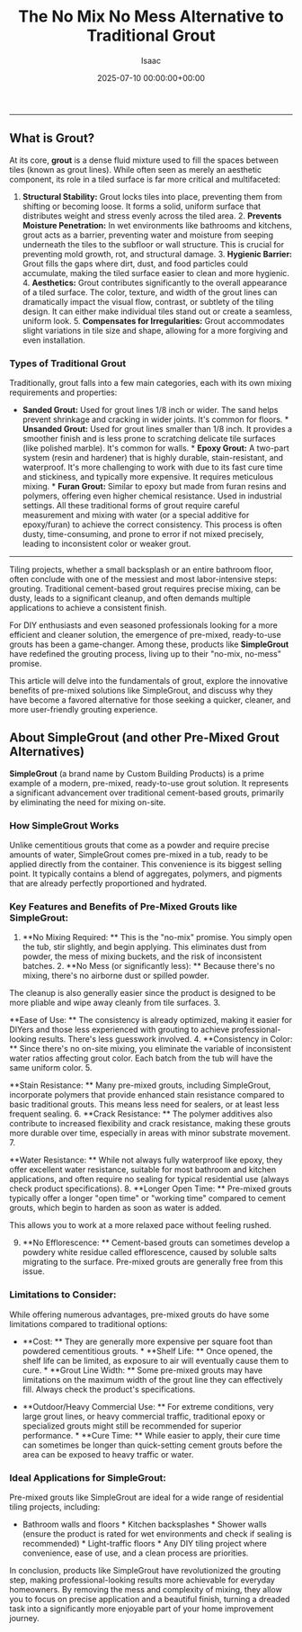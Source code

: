﻿---
title: The No Mix No Mess Alternative to Traditional Grout
description: Tiling projects, whether a small backsplash or an entire bathroom floor, often conclude with one of the messiest and most labor-intensive steps grouting.
slug: /the-no-mix-no-mess-alternative-to-traditional-grout/
date: 2025-07-10 00:00:00+00:00
lastmod: 2025-07-10 00:00:00+03:00
author: Isaac
categories:
- Home Improvement
- Tiling
- DIY
tags:
- home-improvement
- simplegrout
- no-mix
layout: post
---
---
## What is Grout?
At its core, **grout** is a dense fluid mixture used to fill the spaces between tiles (known as grout lines). While often seen as merely an aesthetic component, its role in a tiled surface is far more critical and multifaceted:
1. **Structural Stability:** Grout locks tiles into place, preventing them from shifting or becoming loose. It forms a solid, uniform surface that distributes weight and stress evenly across the tiled area. 2. **Prevents Moisture Penetration:** In wet environments like bathrooms and kitchens, grout acts as a barrier, preventing water and moisture from seeping underneath the tiles to the subfloor or wall structure. This is crucial for preventing mold growth, rot, and structural damage. 3.
**Hygienic Barrier:** Grout fills the gaps where dirt, dust, and food particles could accumulate, making the tiled surface easier to clean and more hygienic. 4. **Aesthetics:** Grout contributes significantly to the overall appearance of a tiled surface. The color, texture, and width of the grout lines can dramatically impact the visual flow, contrast, or subtlety of the tiling design. It can either make individual tiles stand out or create a seamless, uniform look. 5.
**Compensates for Irregularities:** Grout accommodates slight variations in tile size and shape, allowing for a more forgiving and even installation.
### Types of Traditional Grout
Traditionally, grout falls into a few main categories, each with its own mixing requirements and properties:
* **Sanded Grout:** Used for grout lines 1/8 inch or wider. The sand helps prevent shrinkage and cracking in wider joints. It's common for floors. * **Unsanded Grout:** Used for grout lines smaller than 1/8 inch. It provides a smoother finish and is less prone to scratching delicate tile surfaces (like polished marble). It's common for walls. * **Epoxy Grout:** A two-part system (resin and hardener) that is highly durable, stain-resistant, and waterproof.
It's more challenging to work with due to its fast cure time and stickiness, and typically more expensive. It requires meticulous mixing. * **Furan Grout:** Similar to epoxy but made from furan resins and polymers, offering even higher chemical resistance. Used in industrial settings.
All these traditional forms of grout require careful measurement and mixing with water (or a special additive for epoxy/furan) to achieve the correct consistency. This process is often dusty, time-consuming, and prone to error if not mixed precisely, leading to inconsistent color or weaker grout.
---

Tiling projects, whether a small backsplash or an entire bathroom floor, often conclude with one of the messiest and most labor-intensive steps: grouting. Traditional cement-based grout requires precise mixing, can be dusty, leads to a significant cleanup, and often demands multiple applications to achieve a consistent finish.

For DIY enthusiasts and even seasoned professionals looking for a more efficient and cleaner solution, the emergence of pre-mixed, ready-to-use grouts has been a game-changer. Among these, products like **SimpleGrout** have redefined the grouting process, living up to their "no-mix, no-mess" promise.

This article will delve into the fundamentals of grout, explore the innovative benefits of pre-mixed solutions like SimpleGrout, and discuss why they have become a favored alternative for those seeking a quicker, cleaner, and more user-friendly grouting experience.

##  About SimpleGrout (and other Pre-Mixed Grout Alternatives)

**SimpleGrout** (a brand name by Custom Building Products) is a prime example of a modern, pre-mixed, ready-to-use grout solution. It represents a significant advancement over traditional cement-based grouts, primarily by eliminating the need for mixing on-site.

###  How SimpleGrout Works

Unlike cementitious grouts that come as a powder and require precise amounts of water, SimpleGrout comes pre-mixed in a tub, ready to be applied directly from the container. This convenience is its biggest selling point. It typically contains a blend of aggregates, polymers, and pigments that are already perfectly proportioned and hydrated.

###  Key Features and Benefits of Pre-Mixed Grouts like SimpleGrout:

1. **No Mixing Required: ** This is the "no-mix" promise. You simply open the tub, stir slightly, and begin applying. This eliminates dust from powder, the mess of mixing buckets, and the risk of inconsistent batches. 2. **No Mess (or significantly less): ** Because there's no mixing, there's no airborne dust or spilled powder.

The cleanup is also generally easier since the product is designed to be more pliable and wipe away cleanly from tile surfaces. 3.

**Ease of Use: ** The consistency is already optimized, making it easier for DIYers and those less experienced with grouting to achieve professional-looking results. There's less guesswork involved. 4. **Consistency in Color: ** Since there's no on-site mixing, you eliminate the variable of inconsistent water ratios affecting grout color. Each batch from the tub will have the same uniform color. 5.

**Stain Resistance: ** Many pre-mixed grouts, including SimpleGrout, incorporate polymers that provide enhanced stain resistance compared to basic traditional grouts. This means less need for sealers, or at least less frequent sealing. 6. **Crack Resistance: ** The polymer additives also contribute to increased flexibility and crack resistance, making these grouts more durable over time, especially in areas with minor substrate movement. 7.

**Water Resistance: ** While not always fully waterproof like epoxy, they offer excellent water resistance, suitable for most bathroom and kitchen applications, and often require no sealing for typical residential use (always check product specifications). 8. **Longer Open Time: ** Pre-mixed grouts typically offer a longer "open time" or "working time" compared to cement grouts, which begin to harden as soon as water is added.

This allows you to work at a more relaxed pace without feeling rushed.

9. **No Efflorescence: ** Cement-based grouts can sometimes develop a powdery white residue called efflorescence, caused by soluble salts migrating to the surface. Pre-mixed grouts are generally free from this issue.

###  Limitations to Consider:

While offering numerous advantages, pre-mixed grouts do have some limitations compared to traditional options:

* **Cost: ** They are generally more expensive per square foot than powdered cementitious grouts. * **Shelf Life: ** Once opened, the shelf life can be limited, as exposure to air will eventually cause them to cure. * **Grout Line Width: ** Some pre-mixed grouts may have limitations on the maximum width of the grout line they can effectively fill. Always check the product's specifications.

* **Outdoor/Heavy Commercial Use: ** For extreme conditions, very large grout lines, or heavy commercial traffic, traditional epoxy or specialized grouts might still be recommended for superior performance. * **Cure Time: ** While easier to apply, their cure time can sometimes be longer than quick-setting cement grouts before the area can be exposed to heavy traffic or water.

###  Ideal Applications for SimpleGrout:

Pre-mixed grouts like SimpleGrout are ideal for a wide range of residential tiling projects, including:

* Bathroom walls and floors * Kitchen backsplashes * Shower walls (ensure the product is rated for wet environments and check if sealing is recommended) * Light-traffic floors * Any DIY tiling project where convenience, ease of use, and a clean process are priorities.

In conclusion, products like SimpleGrout have revolutionized the grouting step, making professional-looking results more achievable for everyday homeowners. By removing the mess and complexity of mixing, they allow you to focus on precise application and a beautiful finish, turning a dreaded task into a significantly more enjoyable part of your home improvement journey.

